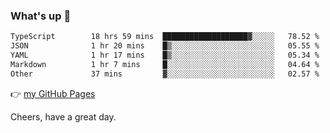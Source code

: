 ### What's up 👋

<!--START_SECTION:waka-->

```txt
TypeScript        18 hrs 59 mins  ███████████████████▓░░░░░   78.52 %
JSON              1 hr 20 mins    █▒░░░░░░░░░░░░░░░░░░░░░░░   05.55 %
YAML              1 hr 17 mins    █▒░░░░░░░░░░░░░░░░░░░░░░░   05.34 %
Markdown          1 hr 7 mins     █░░░░░░░░░░░░░░░░░░░░░░░░   04.64 %
Other             37 mins         ▓░░░░░░░░░░░░░░░░░░░░░░░░   02.57 %
```

<!--END_SECTION:waka-->

👉 [my GitHub Pages](https://ykzhukian.github.io)

Cheers, have a great day.

